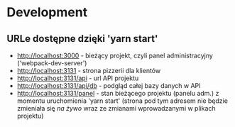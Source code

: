 # Development

## URLe dostępne dzięki 'yarn start'

- [http://localhost:3000](http://localhost:3000) - bieżący projekt, czyli panel administracyjny ('webpack-dev-server')
- [http://localhost:3131](http://localhost:3131) - strona pizzerii dla klientów
- [http://localhost:3131/api](http://localhost:3131/api) - url API projektu
- [http://localhost:3131/api/db](http://localhost:3131/api/db) - podgląd całej bazy danych w API
- [http://localhost:3131/panel](http://localhost:3131/panel) - stan bieżącego projektu (panelu adm.) z momentu uruchomienia 'yarn start' (strona pod tym adresem nie będzie zmieniała się *na żywo* wraz ze zmianami wprowadzanymi w plikach projektu)
